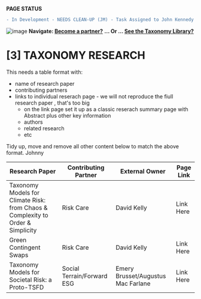 **PAGE STATUS**
```diff
- In Development - NEEDS CLEAN-UP (JM) - Task Assigned to John Kennedy
```
![image](https://user-images.githubusercontent.com/112073913/188821900-0c411acf-fbdd-4163-adc9-3ba4e2be78df.png)
**Navigate: [Become a partner?](https://github.com/FD-SustainableFinance/l6l-PARTNERS)**
**... Or ... [See the Taxonomy Library?](https://github.com/orgs/FD-SustainableFinance/projects/2)**

# [3] TAXONOMY RESEARCH

This needs a table format with:
- name of research paper
- contributing partners
- links to individual reserach page - we will not reproduce the fiull research paper , that's too big
   - on the link page set it up as a classic reserach summary page with Abstract plus other key information
   - authors
   - related research
   - etc
   
 Tidy up, move and remove all other content below to match the above format.
 Johnny

|Research Paper|Contributing Partner|External Owner|Page Link|
|--------------|--------------------|--------------|---------|
|Taxonomy Models for Climate Risk: from Chaos & Complexity to Order & Simplicity|Risk Care|David Kelly|Link Here|
|Green Contingent Swaps|Risk Care|David Kelly|Link Here|
|Taxonomy Models for Societal Risk: a Proto-TSFD|Social Terrain/Forward ESG|Emery Brusset/Augustus Mac Farlane|Link Here|



